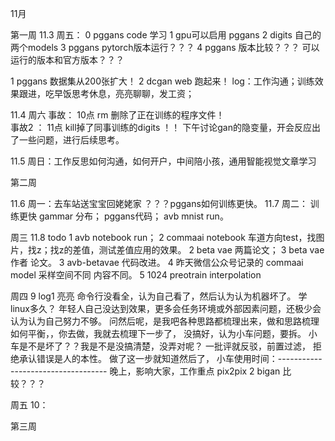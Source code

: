 

11月

第一周
11.3 周五：
0   pggans code 学习
1   gpu可以启用  pggans
2   digits 自己的两个models
3   pggans pytorch版本运行？？？
4   pggans 版本比较？？？ 可以运行的版本和官方版本？？？

1 pggans 数据集从200张扩大！
2 dcgan web 跑起来！
log：工作沟通；训练效果跟进，吃早饭思考休息，亮亮聊聊，发工资； 

11.4  周六
事故：   10点  rm  删除了正在训练的程序文件！    
事故2 ： 11点   kill掉了同事训练的digits ！！
下午讨论gan的隐变量，开会反应出了一些问题，进行后续思考。

11.5 周日：工作反思如何沟通，如何开户，中间陪小孩，通用智能视觉文章学习


第二周 

11.6 周一：去车站送宝宝回姥姥家
？？？pggans如何训练更快。
11.7 周二：  训练更快
gammar 分布；
pggans代码； 
avb mnist run。

周三 11.8
todo 1  avb notebook run； 2  commaai notebook 车道方向test，找图片，找z；找z的差值，测试差值应用的效果。
2  beta vae  两篇论文； 3 beta vae 作者  论文。
3 avb-betavae  代码改进。
4 昨天微信公众号记录的 commaai model 采样空间不同 内容不同。
5 1024 preotrain interpolation

周四 9 log1 亮亮 命令行没看全，认为自己看了，然后认为认为机器坏了。 学linux多久？   年轻人自己没达到效果，更多会任务环境或外部因素问题，还极少会认为认为自己努力不够。
问然后呢，是我吧各种思路都梳理出来，做和思路梳理如何平衡，，你去做，我就去梳理下一步了，
没搞好，认为小车问题，要拆。  小车是不是坏了？？我是不是没搞清楚，没弄对呢？
一批评就反驳，前置过滤，   拒绝承认错误是人的本性。
做了这一步就知道然后了，
小车使用时间：----------------------------------- 晚上，影响大家，工作重点
pix2pix 2 bigan 比较？？？


周五 10： 


第三周

